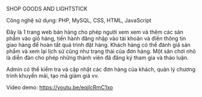 SHOP GOODS AND LIGHTSTICK

Công nghệ sử dụng: PHP, MySQL, CSS, HTML, JavaScript

Đây là 1 trang web bán hàng cho phép người xem xem và thêm các sản phẩm vào giỏ hàng, tiến hành đăng nhập vào tài khoản và điền thông tin giao hàng để hoàn tất quá trình đặt hàng.
Khách hàng có thể đánh giá sản phẩm và xem lại lịch sử cũng như trạng thái của đơn hàng. Một sân chơi nhỏ là diễn đàn cho phép những thành viên đã đăng ký tham gia và thảo luận.

Admin có thể kiểm tra và cập nhật các đơn hàng của khách, quản lý chương trình khuyến mãi, tạo mã giảm giá vv.

Video demo: https://youtu.be/eqjIcRmC1xo
